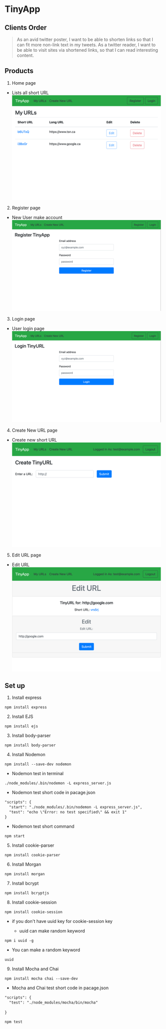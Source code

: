 # TinyApp

## Clients Order

> As an avid twitter poster,
> I want to be able to shorten links
> so that I can fit more non-link text in my tweets.
> As a twitter reader,
> I want to be able to visit sites via shortened links,
> so that I can read interesting content.

## Products

1. Home page

- Lists all short URL
  ![Home](/images/index.png)

2. Register page

- New User make account
  ![Register](/images/register.png)

3. Login page

- User login page
  ![Login](/images/login.png)

4. Create New URL page

- Create new short URL
  ![New](/images/new.png)

5. Edit URL page

- Edit URL
  ![Edit](/images/edit.png)

## Set up

1. Install express

```
npm install express
```

2. Install EJS

```
npm install ejs
```

3. Install body-parser

```
npm install body-parser
```

4. Install Nodemon

```
npm install --save-dev nodemon
```

- Nodemon test in terminal

```
./node_modules/.bin/nodemon -L express_server.js
```

- Nodemon test short code in pacage.json

```
"scripts": {
  "start": "./node_modules/.bin/nodemon -L express_server.js",
  "test": "echo \"Error: no test specified\" && exit 1"
}
```

- Nodemon test short command

```
npm start
```

5. Install cookie-parser

```
npm install cookie-parser
```

6. Install Morgan

```
npm install morgan
```

7. Install bcrypt

```
npm install bcryptjs
```

8. Install cookie-session

```
npm install cookie-session
```

- if you don't have uuid key for cookie-session key

  - uuid can make random keyword

```
npm i uuid -g
```

- You can make a random keyword

```
uuid
```

9. Install Mocha and Chai

```
npm install mocha chai --save-dev
```

- Mocha and Chai test short code in pacage.json

```
"scripts": {
  "test": "./node_modules/mocha/bin/mocha"

}
```

```
npm test
```
